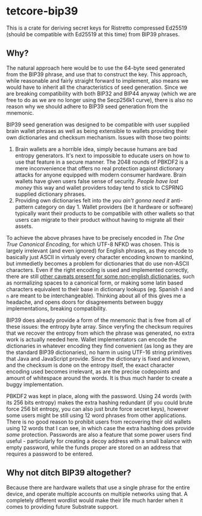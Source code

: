 # tetcore-bip39

This is a crate for deriving secret keys for Ristretto compressed Ed25519 (should be compatible with Ed25519 at this time) from BIP39 phrases.

## Why?

The natural approach here would be to use the 64-byte seed generated from the BIP39 phrase, and use that to construct the key. This approach, while reasonable and fairly straight forward to implement, also means we would have to inherit all the characteristics of seed generation. Since we are breaking compatibility with both BIP32 and BIP44 anyway (which we are free to do as we are no longer using the Secp256k1 curve), there is also no reason why we should adhere to BIP39 seed generation from the mnemonic.

BIP39 seed generation was designed to be compatible with user supplied brain wallet phrases as well as being extensible to wallets providing their own dictionaries and checksum mechanism. Issues with those two points:

1. Brain wallets are a horrible idea, simply because humans are bad entropy generators. It's next to impossible to educate users on how to use that feature in a secure manner. The 2048 rounds of PBKDF2 is a mere inconvenience that offers no real protection against dictionary attacks for anyone equipped with modern consumer hardware. Brain wallets have given users false sense of security. _People have lost money_ this way and wallet providers today tend to stick to CSPRNG supplied dictionary phrases.
2. Providing own dictionaries felt into the _you ain't gonna need it_ anti-pattern category on day 1. Wallet providers (be it hardware or software) typically want their products to be compatibile with other wallets so that users can migrate to their product without having to migrate all their assets.

To achieve the above phrases have to be precisely encoded in _The One True Canonical Encoding_, for which UTF-8 NFKD was chosen. This is largely irrelevant (and even ignored) for English phrases, as they encode to basically just ASCII in virtualy every character encoding known to mankind, but immedietly becomes a problem for dictionaries that do use non-ASCII characters. Even if the right encoding is used and implemented correctly, there are still [other caveats present for some non-english dictionaries](https://github.com/bitcoin/bips/blob/master/bip-0039/bip-0039-wordlists.md), such as normalizing spaces to a canonical form, or making some latin based characters equivalent to their base in dictionary lookups (eg. Spanish `ñ` and `n` are meant to be interchangeable). Thinking about all of this gives me a headache, and opens doors for disagreements between buggy implementations, breaking compatibility.

BIP39 does already provide a form of the mnemonic that is free from all of these issues: the entropy byte array. Since veryfing the checksum requires that we recover the entropy from which the phrase was generated, no extra work is actually needed here. Wallet implementators can encode the dictionaries in whatever encoding they find convenient (as long as they are the standard BIP39 dictionaries), no harm in using UTF-16 string primitives that Java and JavaScript provide. Since the dictionary is fixed and known, and the checksum is done on the entropy itself, the exact character encoding used becomes irrelevant, as are the precise codepoints and amount of whitespace around the words. It is thus much harder to create a buggy implementation.

PBKDF2 was kept in place, along with the password. Using 24 words (with its 256 bits entropy) makes the extra hashing redundant (if you could brute force 256 bit entropy, you can also just brute force secret keys), however some users might be still using 12 word phrases from other applications. There is no good reason to prohibit users from recovering their old wallets using 12 words that I can see, in which case the extra hashing does provide _some_ protection. Passwords are also a feature that some power users find useful - particularly for creating a decoy address with a small balance with empty password, while the funds proper are stored on an address that requires a password to be entered.

## Why not ditch BIP39 altogether?

Because there are hardware wallets that use a single phrase for the entire device, and operate multiple accounts on multiple networks using that. A completely different wordlist would make their life much harder when it comes to providing future Substrate support.
